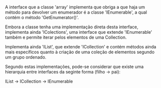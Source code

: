 A interface que a classe 'array' implementa que obriga a que haja um método para
devolver um enumerador é a classe 'IEnumerable', a qual contém o método 'GetEnumerator()'.

Embora a classe tenha uma implementação direta desta interface, implementa ainda
'IColections', uma interface que extende 'IEnumerable' também e permite iterar pelos
elementos de uma Collection.

Implementa ainda 'IList', que extende 'ICollection' e contém métodos ainda mais específicos
quanto à criação de uma coleção de elementos segundo um grupo ordenado.

Segundo estas implementações, pode-se considerar que existe uma hierarquia entre
interfaces da seginte forma (filho -> pai):

IList -> ICollection -> IEnumerable